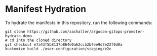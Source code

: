 # Manifest Hydration

To hydrate the manifests in this repository, run the following commands:

```shell
git clone https://github.com/zachaller/argocon-gitops-promoter-hydrate-demo
# cd into the cloned directory
git checkout e7a43f5b8137b864e0a62ccb2b7ee9d7e22f0d0a
kustomize build ./user-configuration/staging/e2e
```

